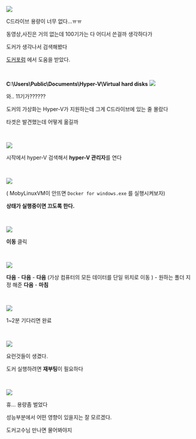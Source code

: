 
![](assets/markdown-img-paste-20180725231629458.png)

C드라이브 용량이 너무 없다...ㅠㅠ

동영상,사진은 거의 없는데 100기가는 다 어디서 쓴걸까 생각하다가

도커가 생각나서 검색해봤다

[도커포럼](https://forums.docker.com/t/where-are-images-stored/9794) 에서 도움을 받았다.

&nbsp;

**C:\Users\Public\Documents\Hyper-V\Virtual hard disks**
![](assets/markdown-img-paste-20180725231757782.png)

와..  11기가??????

도커의 가상화는 Hyper-V가 지원하는데 그게 C드라이브에 있는 줄 몰랐다

타겟은 발견했는데 어떻게 옮길까

&nbsp;

![](assets/markdown-img-paste-20180725232000265.png)

시작에서 hyper-V 검색해서 **hyper-V 관리자**를 연다

&nbsp;

![](assets/markdown-img-paste-20180725232405504.png)

( MobyLinuxVM이 안뜨면 `Docker for windows.exe` 를 실행시켜보자)

**상태가 실행중이면 끄도록 한다.**

&nbsp;

![](assets/markdown-img-paste-20180725232504571.png)

**이동** 클릭

&nbsp;

![](assets/markdown-img-paste-20180725232833189.png)

**다음** - **다음** - **다음** (가상 컴퓨터의 모든 데이터를 단일 위치로 이동 ) - 원하는 폴더 지정 해준 **다음** - **마침**

&nbsp;

![](assets/markdown-img-paste-20180725232939791.png)

1~2분 기다리면 완료

&nbsp;

![](assets/markdown-img-paste-20180725233218535.png)

요런것들이 생겼다.

도커 실행하려면 **재부팅**이 필요하다

&nbsp;

![](assets/markdown-img-paste-20180725233309828.png)

휴... 용량좀 벌었다

성능부분에서 어떤 영향이 있을지는 잘 모르겠다.

도커고수님 만나면 물어봐야지
